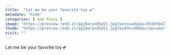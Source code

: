 ```yaml
---
title:  "Let me be your favorite toy 💕"
metadate: "hide"
categories: [ God Pussy ]
image: "https://preview.redd.it/ggj0aryn85p51.jpg?auto=webp&s=593df6e27c0e513d924968585665a851d70d429f"
thumb: "https://preview.redd.it/ggj0aryn85p51.jpg?width=1080&crop=smart&auto=webp&s=e1f9095f056764a4f2964829a5592ed274714010"
visit: ""
---
```

Let me be your favorite toy 💕
